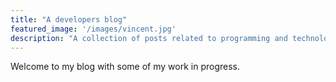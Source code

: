 ```yaml
---
title: "A developers blog"
featured_image: '/images/vincent.jpg'
description: "A collection of posts related to programming and technology."
---
```

Welcome to my blog with some of my work in progress.
